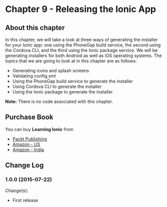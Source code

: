 # Chapter 9 - Releasing the Ionic App

## About this chapter

In this chapter, we will take a look at three ways of generating the installer for your Ionic app: one using the PhoneGap build service, the second using the Cordova CLI, and the third using the Ionic package service. We will be generating installers for both Android as well as iOS operating systems. The topics that we are going to look at in this chapter are as follows:

 * Generating icons and splash screens
 * Validating config.xml
 * Using the PhoneGap build service to generate the installer
 * Using Cordova CLI to generate the installer
 * Using the Ionic package to generate the installer

**Note:** There is no code associated with this chapter.

## Purchase Book

You can buy **Learning Ionic** from
* [Packt Publishing](https://www.packtpub.com/application-development/learning-ionic)
* [Amazon - US](http://www.amazon.com/gp/product/B010BEEIF2)
* [Amazon - India](http://www.amazon.in/gp/product/B010BEEIF2)

## Change Log

### 1.0.0 (2015-07-22)

Change(s):
 * First release 
